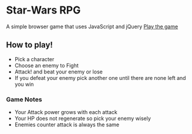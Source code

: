 # Star-Wars RPG
A simple browser game that uses JavaScript and jQuery [Play the game](https://roblc.github.io/Star-Wars-RPG/)

## How to play!
* Pick a character
* Choose an enemy to Fight
* Attack! and beat your enemy or lose 
* If you defeat your enemy pick another one until there are none left and you win

### Game Notes
* Your Attack power grows with each attack 
* Your HP does not regenerate so pick your enemy wisely 
* Enemies counter attack is always the same 

